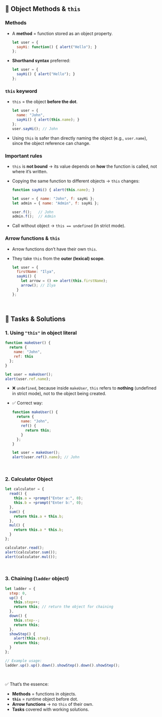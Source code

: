 
## 🔹 Object Methods & `this`

### Methods

* A **method** = function stored as an object property.

  ```js
  let user = {
    sayHi: function() { alert("Hello"); }
  };
  ```
* **Shorthand syntax** preferred:

  ```js
  let user = {
    sayHi() { alert("Hello"); }
  };
  ```

### `this` keyword

* `this` = the object **before the dot**.

  ```js
  let user = {
    name: "John",
    sayHi() { alert(this.name); }
  };
  user.sayHi(); // John
  ```

* Using `this` is safer than directly naming the object (e.g., `user.name`), since the object reference can change.

### Important rules

* `this` is **not bound** → its value depends on **how** the function is called, not where it’s written.
* Copying the same function to different objects → `this` changes:

  ```js
  function sayHi() { alert(this.name); }

  let user = { name: "John", f: sayHi };
  let admin = { name: "Admin", f: sayHi };

  user.f();   // John
  admin.f();  // Admin
  ```
* Call without object → `this == undefined` (in strict mode).

### Arrow functions & `this`

* Arrow functions don’t have their own `this`.
* They take `this` from the **outer (lexical) scope**.

  ```js
  let user = {
    firstName: "Ilya",
    sayHi() {
      let arrow = () => alert(this.firstName);
      arrow(); // Ilya
    }
  };
  ```

<br>

## 🔹 Tasks & Solutions

### 1. Using `"this"` in object literal

```js
function makeUser() {
  return {
    name: "John",
    ref: this
  };
}

let user = makeUser();
alert(user.ref.name);
```

* ❌ `undefined`, because inside `makeUser`, `this` refers to **nothing** (undefined in strict mode), not to the object being created.
* ✅ Correct way:

  ```js
  function makeUser() {
    return {
      name: "John",
      ref() {
        return this;
      }
    };
  }

  let user = makeUser();
  alert(user.ref().name); // John
  ```

<br>

### 2. Calculator Object

```js
let calculator = {
  read() {
    this.a = +prompt("Enter a:", 0);
    this.b = +prompt("Enter b:", 0);
  },
  sum() {
    return this.a + this.b;
  },
  mul() {
    return this.a * this.b;
  }
};

calculator.read();
alert(calculator.sum());
alert(calculator.mul());
```

<br>

### 3. Chaining (`ladder` object)

```js
let ladder = {
  step: 0,
  up() {
    this.step++;
    return this; // return the object for chaining
  },
  down() {
    this.step--;
    return this;
  },
  showStep() {
    alert(this.step);
    return this;
  }
};

// Example usage:
ladder.up().up().down().showStep().down().showStep();
```

<br>

✅ That’s the essence:

* **Methods** = functions in objects.
* **`this`** = runtime object before dot.
* **Arrow functions** → no `this` of their own.
* **Tasks** covered with working solutions.
